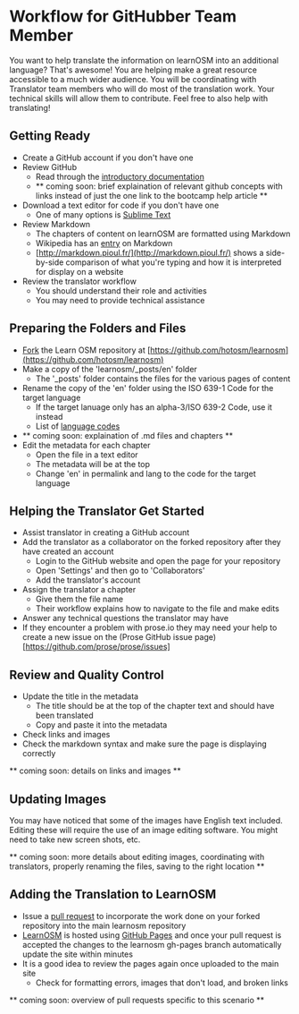 Workflow for GitHubber Team Member
==================================

You want to help translate the information on learnOSM into an additional language? That's awesome! You are helping make a great resource accessible to a much wider audience. You will be coordinating with Translator team members who will do most of the translation work. Your technical skills will allow them to contribute. Feel free to also help with translating! 

Getting Ready
-------------

- Create a GitHub account if you don't have one
- Review GitHub
	- Read through the [introductory documentation](https://help.github.com/categories/54/articles)
	- ** coming soon: brief explaination of relevant github concepts with links instead of just the one link to the bootcamp help article **
- Download a text editor for code if you don't have one
	- One of many options is [Sublime Text](http://www.sublimetext.com/)
- Review Markdown
	- The chapters of content on learnOSM are formatted using Markdown
    - Wikipedia has an [entry](http://en.wikipedia.org/wiki/Markdown) on Markdown
    - [http://markdown.pioul.fr/](http://markdown.pioul.fr/) shows a side-by-side comparison of what you're typing and how it is interpreted for display on a website
- Review the translator workflow
	- You should understand their role and activities
    - You may need to provide technical assistance
    
Preparing the Folders and Files
---------------------------------

- [Fork](https://help.github.com/articles/fork-a-repo) the Learn OSM repository at [https://github.com/hotosm/learnosm](https://github.com/hotosm/learnosm)
- Make a copy of the 'learnosm/_posts/en' folder
	- The '_posts' folder contains the files for the various pages of content
- Rename the copy of the 'en' folder using the ISO 639-1 Code for the target language
    - If the target lanuage only has an alpha-3/ISO 639-2 Code, use it instead
    - List of [language codes](http://www.loc.gov/standards/iso639-2/php/code_list.php)
- ** coming soon: explaination of .md files and chapters **
- Edit the metadata for each chapter
	- Open the file in a text editor
    - The metadata will be at the top
    - Change 'en' in permalink and lang to the code for the target language

Helping the Translator Get Started
----------------------------------

- Assist translator in creating a GitHub account
- Add the translator as a collaborator on the forked repository after they have created an account
	- Login to the GitHub website and open the page for your repository
    - Open 'Settings' and then go to 'Collaborators'
    - Add the translator's account
- Assign the translator a chapter
	- Give them the file name
    - Their workflow explains how to navigate to the file and make edits
- Answer any technical questions the translator may have
- If they encounter a problem with prose.io they may need your help to create a new issue on the (Prose GitHub issue page)[https://github.com/prose/prose/issues] 

Review and Quality Control
--------------------------
- Update the title in the metadata
	- The title should be at the top of the chapter text and should have been translated
    - Copy and paste it into the metadata
- Check links and images
- Check the markdown syntax and make sure the page is displaying correctly

** coming soon: details on links and images **

Updating Images
---------------

You may have noticed that some of the images have English text included. Editing these will require the use of an image editing software. You might need to take new screen shots, etc. 

** coming soon: more details about editing images, coordinating with translators, properly renaming the files, saving to the right location ** 

Adding the Translation to LearnOSM
----------------------------------

- Issue a [pull request](https://help.github.com/articles/using-pull-requests) to incorporate the work done on your forked repository into the main learnosm repository
- [LearnOSM](http://learnosm.org/) is hosted using [GitHub Pages](http://pages.github.com/) and once your pull request is accepted the changes to the learnosm gh-pages branch automatically update the site within minutes
- It is a good idea to review the pages again once uploaded to the main site
	- Check for formatting errors, images that don't load, and broken links

** coming soon: overview of pull requests specific to this scenario ** 

	